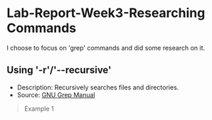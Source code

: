 # Lab-Report-Week3-Researching Commands
I choose to focus on 'grep' commands and did some research on it.
## Using '-r'/'--recursive'
* Description: Recursively searches files and directories.
* Source: [GNU Grep Manual](https://www.gnu.org/software/grep/manual/grep.html#Recursive-Searching)
>Example 1
